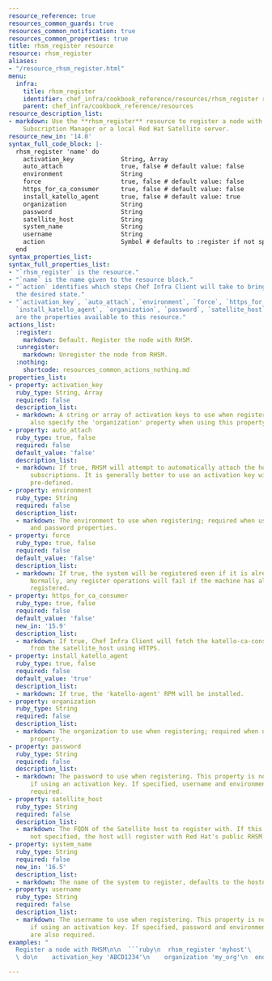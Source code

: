 ```yaml
---
resource_reference: true
resources_common_guards: true
resources_common_notification: true
resources_common_properties: true
title: rhsm_register resource
resource: rhsm_register
aliases:
- "/resource_rhsm_register.html"
menu:
  infra:
    title: rhsm_register
    identifier: chef_infra/cookbook_reference/resources/rhsm_register rhsm_register
    parent: chef_infra/cookbook_reference/resources
resource_description_list:
- markdown: Use the **rhsm_register** resource to register a node with the Red Hat
    Subscription Manager or a local Red Hat Satellite server.
resource_new_in: '14.0'
syntax_full_code_block: |-
  rhsm_register 'name' do
    activation_key             String, Array
    auto_attach                true, false # default value: false
    environment                String
    force                      true, false # default value: false
    https_for_ca_consumer      true, false # default value: false
    install_katello_agent      true, false # default value: true
    organization               String
    password                   String
    satellite_host             String
    system_name                String
    username                   String
    action                     Symbol # defaults to :register if not specified
  end
syntax_properties_list:
syntax_full_properties_list:
- "`rhsm_register` is the resource."
- "`name` is the name given to the resource block."
- "`action` identifies which steps Chef Infra Client will take to bring the node into
  the desired state."
- "`activation_key`, `auto_attach`, `environment`, `force`, `https_for_ca_consumer`,
  `install_katello_agent`, `organization`, `password`, `satellite_host`, and `username`
  are the properties available to this resource."
actions_list:
  :register:
    markdown: Default. Register the node with RHSM.
  :unregister:
    markdown: Unregister the node from RHSM.
  :nothing:
    shortcode: resources_common_actions_nothing.md
properties_list:
- property: activation_key
  ruby_type: String, Array
  required: false
  description_list:
  - markdown: A string or array of activation keys to use when registering; you must
      also specify the 'organization' property when using this property.
- property: auto_attach
  ruby_type: true, false
  required: false
  default_value: 'false'
  description_list:
  - markdown: If true, RHSM will attempt to automatically attach the host to applicable
      subscriptions. It is generally better to use an activation key with the subscriptions
      pre-defined.
- property: environment
  ruby_type: String
  required: false
  description_list:
  - markdown: The environment to use when registering; required when using the username
      and password properties.
- property: force
  ruby_type: true, false
  required: false
  default_value: 'false'
  description_list:
  - markdown: If true, the system will be registered even if it is already registered.
      Normally, any register operations will fail if the machine has already been
      registered.
- property: https_for_ca_consumer
  ruby_type: true, false
  required: false
  default_value: 'false'
  new_in: '15.9'
  description_list:
  - markdown: If true, Chef Infra Client will fetch the katello-ca-consumer-latest.noarch.rpm
      from the satellite_host using HTTPS.
- property: install_katello_agent
  ruby_type: true, false
  required: false
  default_value: 'true'
  description_list:
  - markdown: If true, the 'katello-agent' RPM will be installed.
- property: organization
  ruby_type: String
  required: false
  description_list:
  - markdown: The organization to use when registering; required when using the 'activation_key'
      property.
- property: password
  ruby_type: String
  required: false
  description_list:
  - markdown: The password to use when registering. This property is not applicable
      if using an activation key. If specified, username and environment are also
      required.
- property: satellite_host
  ruby_type: String
  required: false
  description_list:
  - markdown: The FQDN of the Satellite host to register with. If this property is
      not specified, the host will register with Red Hat's public RHSM service.
- property: system_name
  ruby_type: String
  required: false
  new_in: '16.5'
  description_list:
  - markdown: The name of the system to register, defaults to the hostname.
- property: username
  ruby_type: String
  required: false
  description_list:
  - markdown: The username to use when registering. This property is not applicable
      if using an activation key. If specified, password and environment properties
      are also required.
examples: "
  Register a node with RHSM\n\n  ```ruby\n  rhsm_register 'myhost'\
  \ do\n    activation_key 'ABCD1234'\n    organization 'my_org'\n  end\n  ```\n"

---
```

